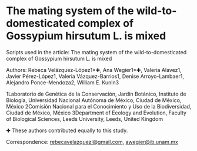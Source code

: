 # The mating system of the wild-to-domesticated complex of Gossypium hirsutum L. is mixed # 

Scripts used in the article: The mating system of the wild-to-domesticated complex of Gossypium hirsutum L. is mixed

Authors: Rebeca Velázquez-López1*✚, Ana Wegier1*✚, Valeria Alavez1, Javier Pérez-López1, Valeria Vázquez-Barrios1, Denise Arroyo-Lambaer1, Alejandro Ponce-Mendoza2, William E. Kunin3 

1Laboratorio de Genética de la Conservación, Jardín Botánico, Instituto de Biología, Universidad Nacional Autónoma de México, Ciudad de México, México
2Comisión Nacional para el Conocimiento y Uso de la Biodiversidad, Ciudad de México, México
3Department of Ecology and Evolution, Faculty of Biological Sciences, Leeds University, Leeds, United Kingdom

✚ These authors contributed equally to this study.

Correspondence: rebecavelazquezl@gmail.com, awegier@ib.unam.mx


